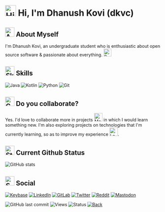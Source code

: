 # <img src="https://fluent-emoji.pages.dev/img/59gsed.png" alt="Hi" width="35"/> Hi, I'm Dhanush Kovi (dkvc)

## <img src="https://fluent-emoji.pages.dev/img/9hffn4.png" alt="About" width="30"/> About Myself
I'm Dhanush Kovi, an undergraduate student who is enthusiastic about open source software & passionate about everything. <img src="https://fluent-emoji.pages.dev/img/tziull.png" alt="Passionate" width="25"/>


## <img src="https://fluent-emoji.pages.dev/img/pgi6j2.png" alt="Skills" width="30"/> Skills
![Java](https://img.shields.io/badge/java-%23ED8B00.svg?style=for-the-badge&logo=java&logoColor=white)
![Kotlin](https://img.shields.io/badge/kotlin-%230095D5.svg?style=for-the-badge&logo=kotlin&logoColor=white)
![Python](https://img.shields.io/badge/python-3670A0?style=for-the-badge&logo=python&logoColor=ffdd54)
![Git](https://img.shields.io/badge/git-%23F05033.svg?style=for-the-badge&logo=git&logoColor=white)

## <img src="https://fluent-emoji.pages.dev/img/bllq4r.png" alt="Collaborate" width="30"/> Do you collaborate?
Yes. I'd love to collaborate more in projects <img src="https://fluent-emoji.pages.dev/img/trsgt4.png" alt="Me" width="27"/> in which I would learn something new. I'm also 
exploring projects on technologies that I'm currently learning, so as to improve my experience <img src="https://fluent-emoji.pages.dev/img/ofuxj4.png" alt="Learn" width="27"/>.

## <img src="https://fluent-emoji.pages.dev/img/mmprbs.png" alt="Status" width="30"/> Current Github Status
![GitHub stats](https://github-readme-stats.vercel.app/api?username=dkvc&show_icons=true&theme=radical)
<!--- ![Top Langs](https://github-readme-stats.vercel.app/api/top-langs/?username=dkvc&layout=compact&theme=radical) --->

## <img src="https://fluent-emoji.pages.dev/img/ofplrz.png" alt="Social" width="30"/> Social
[![Keybase](https://img.shields.io/badge/Keybase-0A0A0A?style=for-the-badge&logo=keybase&logoColor=white)](https://keybase.io/dkvc/)
[![LinkedIn](https://img.shields.io/badge/linkedin-%230077B5.svg?style=for-the-badge&logo=linkedin&logoColor=white)](https://linkedin.com/in/dkvc/)
[![GitLab](https://img.shields.io/badge/gitlab-%23181717.svg?style=for-the-badge&logo=gitlab&logoColor=white)](https://gitlab.com/dkvc)
[![Twitter](https://img.shields.io/badge/Twitter-%231DA1F2.svg?style=for-the-badge&logo=Twitter&logoColor=white)](https://twitter.com/dkvc22)
[![Reddit](https://img.shields.io/badge/Reddit-%23FF4500.svg?style=for-the-badge&logo=Reddit&logoColor=white)](https://reddit.com/user/dkvc22)
[![Mastodon](https://img.shields.io/badge/-MASTODON-%232B90D9?style=for-the-badge&logo=mastodon&logoColor=white)](https://floss.social/web/@dkvc)<br>

![GitHub last commit](https://img.shields.io/github/last-commit/dkvc/dkvc?label=last%20modified)
![Views](https://komarev.com/ghpvc/?username=dkvc&label=Views)
![Status](https://img.shields.io/badge/status-active-brightgreen)
[![Back](https://camo.githubusercontent.com/597cd6b445019ef1f929198e9bd18e1b5c13e33cc59513c731b46b8dc112ada1/68747470733a2f2f696d672e736869656c64732e696f2f62616467652f6261636b253230746f253230746f702d2545322538362541392d626c7565)](https://github.com/dkvc)
